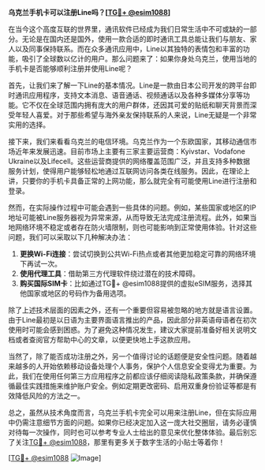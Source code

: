**乌克兰手机卡可以注册Line吗？[[TG💪+ @esim1088](https://t.me/s/esim1088)]**

在当今这个高度互联的世界里，通讯软件已经成为我们日常生活中不可或缺的一部分。无论是在国内还是国外，使用一款合适的即时通讯工具总能让我们与朋友、家人以及同事保持联系。而在众多通讯应用中，Line以其独特的表情包和丰富的功能，吸引了全球数以亿计的用户。那么问题来了：如果你身处乌克兰，使用当地的手机卡是否能够顺利注册并使用Line呢？

首先，让我们来了解一下Line的基本情况。Line是一款由日本公司开发的跨平台即时通讯应用程序，支持文本消息、语音通话、视频通话以及各种多媒体分享等功能。它不仅在全球范围内拥有庞大的用户群体，还因其可爱的贴纸和聊天背景而深受年轻人喜爱。对于那些希望与海外亲友保持联系的人来说，Line无疑是一个非常实用的选择。

接下来，我们来看看乌克兰的电信环境。乌克兰作为一个东欧国家，其移动通信市场近年来发展迅速。目前市场上主要有三家主要运营商：Kyivstar、Vodafone Ukraine以及Lifecell。这些运营商提供的网络覆盖范围广泛，并且支持多种数据服务计划，使得用户能够轻松地通过互联网访问各类在线服务。因此，在理论上讲，只要你的手机卡具备正常的上网功能，那么就完全有可能使用Line进行注册和登录。

然而，在实际操作过程中可能会遇到一些具体的问题。例如，某些国家或地区的IP地址可能被Line服务器视为异常来源，从而导致无法完成注册流程。此外，如果当地网络环境不稳定或者存在防火墙限制，则也可能影响到正常使用体验。针对这些问题，我们可以采取以下几种解决办法：

1. **更换Wi-Fi连接**：尝试切换到公共Wi-Fi热点或者其他更加稳定可靠的网络环境下再试一次。
2. **使用代理工具**：借助第三方代理软件绕过潜在的技术障碍。
3. **购买国际SIM卡**：比如通过TG💪+ @esim1088提供的虚拟eSIM服务，选择其他国家或地区的号码作为备用选项。

除了上述技术层面的因素之外，还有一个重要但容易被忽略的地方就是语言设置。由于Line最初是以日语为主要界面语言推出的产品，因此部分非英语母语者在初次使用时可能会感到困惑。为了避免这种情况发生，建议大家提前准备好相关说明文档或者查阅官方帮助中心的文章，以便更快地上手这款应用。

当然了，除了能否成功注册之外，另一个值得讨论的话题便是安全性问题。随着越来越多的人开始依赖移动设备处理个人事务，保护个人信息安全变得尤为重要。为此，我们在使用任何第三方应用程序之前都应该仔细阅读隐私政策条款，并确保遵循最佳实践措施来维护账户安全。例如定期更改密码、启用双重身份验证等都是有效降低风险的方法之一。

总之，虽然从技术角度而言，乌克兰手机卡完全可以用来注册Line，但在实际应用中仍需注意细节方面的问题。如果你已经决定加入这一庞大社交圈层，请务必谨慎对待每一次操作，同时也可以参考专业人士给出的意见来优化整体体验。最后别忘了关注[TG💪+ @esim1088](https://t.me/s/esim1088)，那里有更多关于数字生活的小贴士等着你！

[[TG💪+ @esim1088](https://t.me/s/esim1088) ![Image](https://i.postimg.cc/4NQfJmqS/Snipaste-2025-05-13-00-14-12.png)]